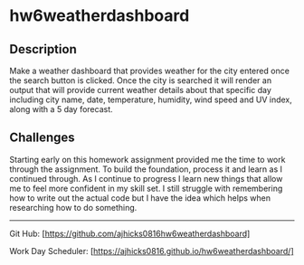 # hw6weatherdashboard

## Description
Make a weather dashboard that provides weather for the city entered once the search button is clicked. Once the city is searched it will render an output that will provide current weather details about that specific day including city name, date, temperature, humidity, wind speed and UV index, along with a 5 day forecast.

## Challenges  
Starting early on this homework assignment provided me the time to work through the assignment. To build the foundation, process it and learn as I continued through. As I continue to progress I learn new things that allow me to feel more confident in my skill set. I still struggle with remembering how to write out the actual code but I have the idea which helps when researching how to do something.

---
Git Hub:
[https://github.com/ajhicks0816hw6weatherdashboard]

Work Day Scheduler:
[https://ajhicks0816.github.io/hw6weatherdashboard/]